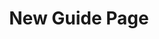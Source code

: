 ---
title: New Guide Page
description:
topper:
  _bookshop_name: design-system/topper/hero
  label:
  background_image:
  alt_text:
  heading:
    - text: Heading
      highlight:
  subheading: Subheading goes here.
  body_text:
  styles:
    vibe: down-to-business
    background_c:
    gradient_1:
    gradient_2:
    gradient_3:
    heading_c:
    enable_blend: false
    enable_pattern: false
    tint_opacity: "0.5"
    container_margin:
content_blocks:
uuid:
type: guide
---